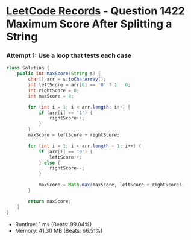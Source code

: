 # [LeetCode Records](../../README.md) - Question 1422 Maximum Score After Splitting a String

### Attempt 1: Use a loop that tests each case
```java
class Solution {
    public int maxScore(String s) {
        char[] arr = s.toCharArray();
        int leftScore = arr[0] == '0' ? 1 : 0;
        int rightScore = 0;
        int maxScore = 0;

        for (int i = 1; i < arr.length; i++) {
            if (arr[i] == '1') {
                rightScore++;
            }
        }
        maxScore = leftScore + rightScore;

        for (int i = 1; i < arr.length - 1; i++) {
            if (arr[i] == '0') {
                leftScore++;
            } else {
                rightScore--;
            }

            maxScore = Math.max(maxScore, leftScore + rightScore);
        }

        return maxScore;
    }
}
```
- Runtime: 1 ms (Beats: 99.04%)
- Memory: 41.30 MB (Beats: 66.51%)

<br>
